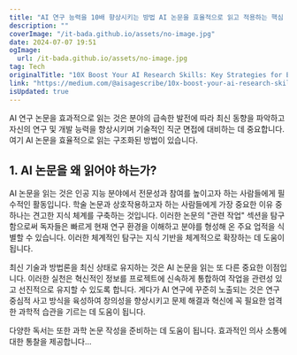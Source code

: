 ```yaml
---
title: "AI 연구 능력을 10배 향상시키는 방법 AI 논문을 효율적으로 읽고 적용하는 핵심 전략 "
description: ""
coverImage: "/it-bada.github.io/assets/no-image.jpg"
date: 2024-07-07 19:51
ogImage:
  url: /it-bada.github.io/assets/no-image.jpg
tag: Tech
originalTitle: "10X Boost Your AI Research Skills: Key Strategies for Efficiently Reading and Applying AI Papers"
link: "https://medium.com/@aisagescribe/10x-boost-your-ai-research-skills-key-strategies-for-efficiently-reading-and-applying-ai-papers-1ffd1cae784b"
isUpdated: true
---
```


AI 연구 논문을 효과적으로 읽는 것은 분야의 급속한 발전에 따라 최신 동향을 파악하고 자신의 연구 및 개발 능력을 향상시키며 기술적인 직군 면접에 대비하는 데 중요합니다. 여기 AI 논문을 효율적으로 읽는 구조화된 방법이 있습니다.

## 1. AI 논문을 왜 읽어야 하는가?

AI 논문을 읽는 것은 인공 지능 분야에서 전문성과 참여를 높이고자 하는 사람들에게 필수적인 활동입니다. 학술 논문과 상호작용하고자 하는 사람들에게 가장 중요한 이유 중 하나는 견고한 지식 체계를 구축하는 것입니다. 이러한 논문의 "관련 작업" 섹션을 탐구함으로써 독자들은 빠르게 현재 연구 환경을 이해하고 분야를 형성해 온 주요 업적을 식별할 수 있습니다. 이러한 체계적인 탐구는 지식 기반을 체계적으로 확장하는 데 도움이 됩니다.

최신 기술과 방법론을 최신 상태로 유지하는 것은 AI 논문을 읽는 또 다른 중요한 이점입니다. 이러한 실천은 혁신적인 정보를 프로젝트에 신속하게 통합하여 작업을 관련성 있고 선진적으로 유지할 수 있도록 합니다. 게다가 AI 연구에 꾸준히 노출되는 것은 연구 중심적 사고 방식을 육성하여 창의성을 향상시키고 문제 해결과 혁신에 꼭 필요한 엄격한 과학적 습관을 기르는 데 도움이 됩니다.

<!-- cozy-coder - 수평 -->

<ins class="adsbygoogle"
     style="display:block"
     data-ad-client="ca-pub-4877378276818686"
     data-ad-slot="1107185301"
     data-ad-format="auto"
     data-full-width-responsive="true"></ins>

<script>
     (adsbygoogle = window.adsbygoogle || []).push({});
</script>

다양한 독서는 또한 과학 논문 작성을 준비하는 데 도움이 됩니다. 효과적인 의사 소통에 대한 통찰을 제공합니다...
